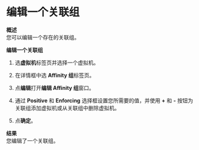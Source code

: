 # 编辑一个关联组

**概述**<br/>
您可以编辑一个存在的关联组。


**编辑一个关联组**

1. 选**虚拟机**标签页并选择一个虚拟机。

2. 在详情框中选 **Affinity 组**标签页。

3. 点**编辑**打开**编辑 Affinity 组**窗口。

4. 通过 **Positive** 和 **Enforcing** 选择框设置您所需要的值，并使用 **+** 和 **-** 按钮为关联组添加虚拟机或从关联组中删除虚拟机。

5. 点**确定**。


**结果**<br/>
您编辑了一个关联组。
